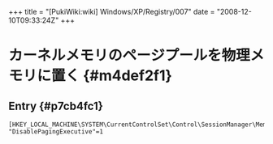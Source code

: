 +++
title = "[PukiWiki:wiki] Windows/XP/Registry/007"
date = "2008-12-10T09:33:24Z"
+++

# カーネルメモリのページプールを物理メモリに置く  {#m4def2f1}


## Entry  {#p7cb4fc1}

```
[HKEY_LOCAL_MACHINE\SYSTEM\CurrentControlSet\Control\SessionManager\MemoryManagement]
"DisablePagingExecutive"=1
```

